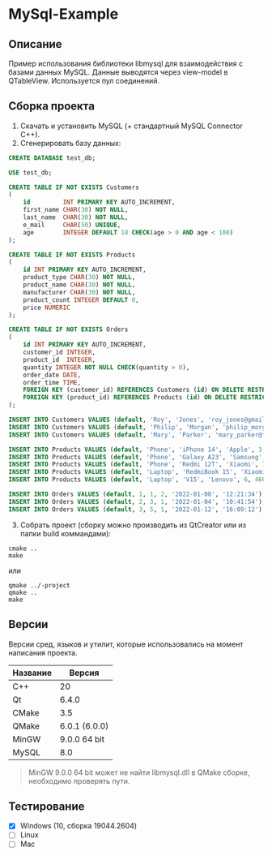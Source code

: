 # MySql-Example

## Описание

Пример использования библиотеки libmysql для взаимодействия с базами данных MySQL.
Данные выводятся через view-model в QTableView. Используется пул соединений.

## Сборка проекта

1. Скачать и установить MySQL (+ стандартный MySQL Connector C++).
2. Сгенерировать базу данных:

``` sql
CREATE DATABASE test_db;

USE test_db;

CREATE TABLE IF NOT EXISTS Customers
(
    id         INT PRIMARY KEY AUTO_INCREMENT,
    first_name CHAR(30) NOT NULL,
    last_name  CHAR(30) NOT NULL,
    e_mail     CHAR(50) UNIQUE,
    age        INTEGER DEFAULT 18 CHECK(age > 0 AND age < 100)
);

CREATE TABLE IF NOT EXISTS Products
(
    id INT PRIMARY KEY AUTO_INCREMENT,
    product_type CHAR(30) NOT NULL,
    product_name CHAR(30) NOT NULL,
    manufacturer CHAR(30) NOT NULL,
    product_count INTEGER DEFAULT 0,
    price NUMERIC
);

CREATE TABLE IF NOT EXISTS Orders
(
    id INT PRIMARY KEY AUTO_INCREMENT,
    customer_id INTEGER,
    product_id  INTEGER,
    quantity INTEGER NOT NULL CHECK(quantity > 0),
    order_date DATE,
    order_time TIME,
    FOREIGN KEY (customer_id) REFERENCES Customers (id) ON DELETE RESTRICT,
    FOREIGN KEY (product_id) REFERENCES Products (id) ON DELETE RESTRICT
);

INSERT INTO Customers VALUES (default, 'Roy', 'Jones', 'roy_jones@gmail.com', 19);
INSERT INTO Customers VALUES (default, 'Philip', 'Morgan', 'philip_morgan@yandex.com', 24);
INSERT INTO Customers VALUES (default, 'Mary', 'Parker', 'mary_parker@free.com', 43);

INSERT INTO Products VALUES (default, 'Phone', 'iPhone 14', 'Apple', 3, 98000);
INSERT INTO Products VALUES (default, 'Phone', 'Galaxy A23', 'Samsung', 2, 55000);
INSERT INTO Products VALUES (default, 'Phone', 'Redmi 12T', 'Xiaomi', 7, 46000);
INSERT INTO Products VALUES (default, 'Laptop', 'RedmiBook 15', 'Xiaomi', 4, 46000);
INSERT INTO Products VALUES (default, 'Laptop', 'V15', 'Lenovo', 6, 46000);

INSERT INTO Orders VALUES (default, 1, 1, 2, '2022-01-08', '12:21:34');
INSERT INTO Orders VALUES (default, 2, 3, 1, '2022-01-04', '10:41:54');
INSERT INTO Orders VALUES (default, 3, 5, 1, '2022-01-12', '16:09:12');
```
3. Собрать проект (cборку можно производить из QtCreator или из папки build коммандами):

```
cmake ..
make
```
или

```
qmake ../-project
qmake ..
make
```

## Версии

Версии сред, языков и утилит, которые использовались на момент написания проекта.

| Название   | Версия               |
| -----------|----------------------|
| C++        | 20                   |
| Qt         | 6.4.0                |
| CMake      | 3.5                  |
| QMake      | 6.0.1 (6.0.0)        |
| MinGW      | 9.0.0 64 bit         |
| MySQL      | 8.0                  |

> MinGW 9.0.0 64 bit может не найти libmysql.dll в QMake сборке, необходимо проверять пути.

## Тестирование

- [x] Windows (10, сборка 19044.2604)
- [ ] Linux
- [ ] Mac
